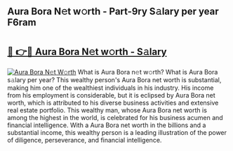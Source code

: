 ## Aura Bora N𝚎t w𝚘rth - Part-9ry S𝚊lary per year F6ram

# <h2><a href="http://gc3jpu6.nevu.top/?p=Aura+Bora">🔗 👉🔴 Aura Bora N𝚎t w𝚘rth - S𝚊lary</a></h2>

[![Aura Bora N𝚎t W𝚘rth](https://i.imgur.com/Oavwk0R.jpeg)](http://gc3jpu6.nevu.top/?p=Aura+Bora)
What is Aura Bora n𝚎t w𝚘rth? What is Aura Bora s𝚊lary per year?
This wealthy person's Aura Bora net worth is substantial, making him one of the wealthiest individuals in his industry. His income from his employment is considerable, but it is eclipsed by Aura Bora net worth, which is attributed to his diverse business activities and extensive real estate portfolio. This wealthy man, whose Aura Bora net worth is among the highest in the world, is celebrated for his business acumen and financial intelligence. With a Aura Bora net worth in the billions and a substantial income, this wealthy person is a leading illustration of the power of diligence, perseverance, and financial intelligence.
